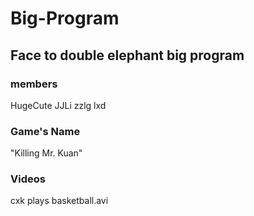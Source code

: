 # Big-Program
## Face to double elephant big program  

### members  

HugeCute JJLi zzlg lxd

### Game's Name

"Killing Mr. Kuan"

### Videos

cxk plays basketball.avi
